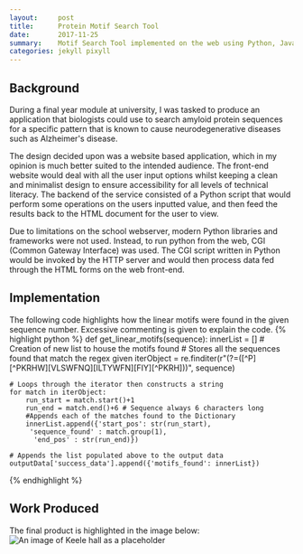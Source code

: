 ```yaml
---
layout:     post
title:      Protein Motif Search Tool
date:       2017-11-25
summary:    Motif Search Tool implemented on the web using Python, JavaScript and HTML.
categories: jekyll pixyll
---
```

## Background

During a final year module at university, I was tasked to produce an application that biologists could use to search amyloid protein sequences for a specific pattern that is known to cause neurodegenerative  diseases such as Alzheimer's disease.


The design decided upon was a website based application, which in my opinion is much better suited to the intended audience. The front-end website would deal with all the user input options whilst keeping a clean and minimalist design to ensure accessibility for all levels of technical literacy. The backend of the service consisted of a Python script that would perform some operations on the users inputted value, and then feed the results back to the HTML document for the user to view.


Due to limitations on the school webserver, modern Python libraries and frameworks were not used. Instead, to run python from the web, CGI (Common Gateway Interface) was used. The CGI script written in Python would be invoked by the HTTP server and would then process data fed through the HTML forms on the web front-end.

## Implementation
The following code highlights how the linear motifs were found in the given sequence number. Excessive commenting is given to explain the code.
{% highlight python %}
  def get_linear_motifs(sequence):
    innerList = [] # Creation of new list to house the motifs found
    # Stores all the sequences found that match the regex given
    iterObject =
    re.finditer(r"(?=([^P][^PKRHW][VLSWFNQ][ILTYWFN][FIY][^PKRH]))",
     sequence)

    # Loops through the iterator then constructs a string
    for match in iterObject:
        run_start = match.start()+1
        run_end = match.end()+6 # Sequence always 6 characters long
        #Appends each of the matches found to the Dictionary
        innerList.append({'start_pos': str(run_start),
         'sequence_found' : match.group(1),
          'end_pos' : str(run_end)})

    # Appends the list populated above to the output data
    outputData['success_data'].append({'motifs_found': innerList})
{% endhighlight %}


## Work Produced
The final product is highlighted in the image below:
<img src="{{ site.url }}{{  site.baseurl }}/images/motif/motif-frontpage.png" alt="An image of Keele hall as a placeholder">